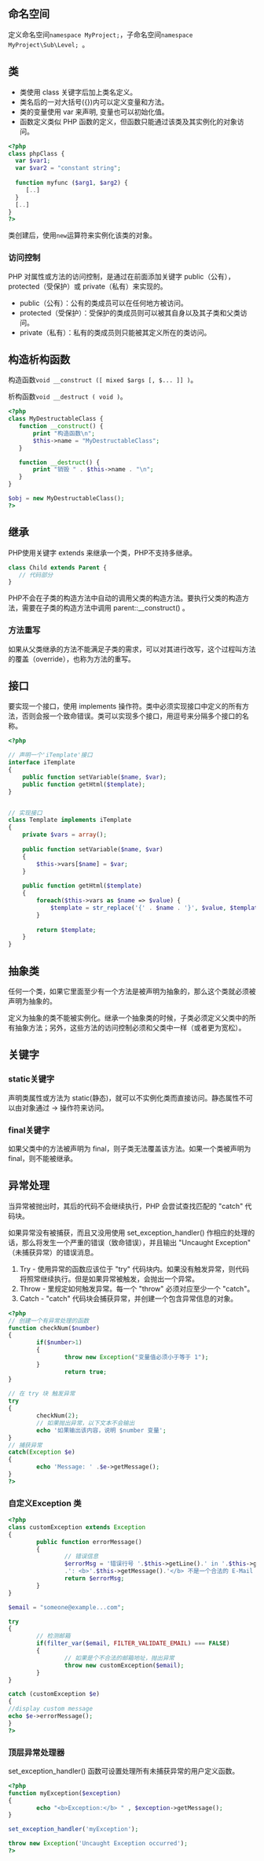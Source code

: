 ## 命名空间
定义命名空间```namespace MyProject;```，子命名空间```namespace MyProject\Sub\Level; ```。

## 类

* 类使用 class 关键字后加上类名定义。
* 类名后的一对大括号({})内可以定义变量和方法。
* 类的变量使用 var 来声明, 变量也可以初始化值。
* 函数定义类似 PHP 函数的定义，但函数只能通过该类及其实例化的对象访问。

```php
<?php
class phpClass {
  var $var1;
  var $var2 = "constant string";
  
  function myfunc ($arg1, $arg2) {
     [..]
  }
  [..]
}
?>
```

类创建后，使用```new```运算符来实例化该类的对象。
### 访问控制
PHP 对属性或方法的访问控制，是通过在前面添加关键字 public（公有）， protected（受保护）或 private（私有）来实现的。

* public（公有）：公有的类成员可以在任何地方被访问。
* protected（受保护）：受保护的类成员则可以被其自身以及其子类和父类访问。
* private（私有）：私有的类成员则只能被其定义所在的类访问。

## 构造析构函数
构造函数```void __construct ([ mixed $args [, $... ]] )```。

析构函数```void __destruct ( void )```。

```php
<?php
class MyDestructableClass {
   function __construct() {
       print "构造函数\n";
       $this->name = "MyDestructableClass";
   }

   function __destruct() {
       print "销毁 " . $this->name . "\n";
   }
}

$obj = new MyDestructableClass();
?>
```
## 继承
PHP使用关键字 extends 来继承一个类，PHP不支持多继承。

```php
class Child extends Parent {
   // 代码部分
}
```

PHP不会在子类的构造方法中自动的调用父类的构造方法。要执行父类的构造方法，需要在子类的构造方法中调用 parent::__construct() 。

### 方法重写
如果从父类继承的方法不能满足子类的需求，可以对其进行改写，这个过程叫方法的覆盖（override），也称为方法的重写。
## 接口
要实现一个接口，使用 implements 操作符。类中必须实现接口中定义的所有方法，否则会报一个致命错误。类可以实现多个接口，用逗号来分隔多个接口的名称。
```php
<?php

// 声明一个'iTemplate'接口
interface iTemplate
{
    public function setVariable($name, $var);
    public function getHtml($template);
}


// 实现接口
class Template implements iTemplate
{
    private $vars = array();
  
    public function setVariable($name, $var)
    {
        $this->vars[$name] = $var;
    }
  
    public function getHtml($template)
    {
        foreach($this->vars as $name => $value) {
            $template = str_replace('{' . $name . '}', $value, $template);
        }
 
        return $template;
    }
}
```
## 抽象类
任何一个类，如果它里面至少有一个方法是被声明为抽象的，那么这个类就必须被声明为抽象的。

定义为抽象的类不能被实例化。继承一个抽象类的时候，子类必须定义父类中的所有抽象方法；另外，这些方法的访问控制必须和父类中一样（或者更为宽松）。

## 关键字

### static关键字
声明类属性或方法为 static(静态)，就可以不实例化类而直接访问。静态属性不可以由对象通过 -> 操作符来访问。
### final关键字
如果父类中的方法被声明为 final，则子类无法覆盖该方法。如果一个类被声明为 final，则不能被继承。

## 异常处理
当异常被抛出时，其后的代码不会继续执行，PHP 会尝试查找匹配的 "catch" 代码块。

如果异常没有被捕获，而且又没用使用 set_exception_handler() 作相应的处理的话，那么将发生一个严重的错误（致命错误），并且输出 "Uncaught Exception" （未捕获异常）的错误消息。

1. Try - 使用异常的函数应该位于 "try" 代码块内。如果没有触发异常，则代码将照常继续执行。但是如果异常被触发，会抛出一个异常。
2. Throw - 里规定如何触发异常。每一个 "throw" 必须对应至少一个 "catch"。
3. Catch - "catch" 代码块会捕获异常，并创建一个包含异常信息的对象。

```php
<?php
// 创建一个有异常处理的函数
function checkNum($number)
{
        if($number>1)
        {
                throw new Exception("变量值必须小于等于 1");
        }
                return true;
}
       
// 在 try 块 触发异常
try
{
        checkNum(2);
        // 如果抛出异常，以下文本不会输出
        echo '如果输出该内容，说明 $number 变量';
}
// 捕获异常
catch(Exception $e)
{
        echo 'Message: ' .$e->getMessage();
}
?>
```
### 自定义Exception 类
```php
<?php
class customException extends Exception
{
        public function errorMessage()
        {
                // 错误信息
                $errorMsg = '错误行号 '.$this->getLine().' in '.$this->getFile()
                .': <b>'.$this->getMessage().'</b> 不是一个合法的 E-Mail 地址';
                return $errorMsg;
        }
}

$email = "someone@example...com";

try
{
        // 检测邮箱
        if(filter_var($email, FILTER_VALIDATE_EMAIL) === FALSE)
        {
                // 如果是个不合法的邮箱地址，抛出异常
                throw new customException($email);
        }
}

catch (customException $e)
{
//display custom message
echo $e->errorMessage();
}
?>
```
### 顶层异常处理器
set_exception_handler() 函数可设置处理所有未捕获异常的用户定义函数。
```php
<?php
function myException($exception)
{
        echo "<b>Exception:</b> " , $exception->getMessage();
}

set_exception_handler('myException');

throw new Exception('Uncaught Exception occurred');
?>
```